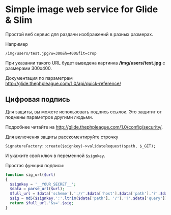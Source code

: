 # Simple image web service for Glide & Slim

Простой веб сервис для раздачи изображений в разных размерах.

Например
```
/img/users/test.jpg?w=300&h=400&fit=crop
```

При указании такого URL будет выведена картинка **/img/users/test.jpg** с размерами 300x400.

Документация по параметрам <http://glide.thephpleague.com/1.0/api/quick-reference/>

## Цифровая подпись

Для защиты, вы можете использовать подпись ссылок. Это защитит от подмены параметров другими людьми.

Подробнее читайте на <http://glide.thephpleague.com/1.0/config/security/>.

Для включения защиты расскоментируйте строчку

```
SignatureFactory::create($signkey)->validateRequest($path, $_GET);
```

И укажите свой ключ в переменной `$signkey`.

Простая функция подписи:

```php
function sig_url($url)
{
  $signkey = '__YOUR_SECRET__';
  $data = parse_url($url);
  $full_url = $data['scheme'].'://'.$data['host'].$data['path'].'?'.$data['query'];
  $sig = md5($signkey.':'.ltrim($data['path'], '/').'?'.$data['query']);
  return $full_url.'&s='.$sig;
}
```
